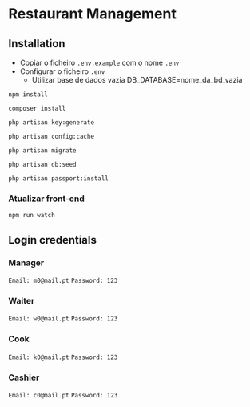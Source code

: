 # Restaurant Management

## Installation

-   Copiar o ficheiro `.env.example` com o nome `.env`
-   Configurar o ficheiro `.env`
    -   Utilizar base de dados vazia DB_DATABASE=nome_da_bd_vazia

```
npm install

composer install

php artisan key:generate

php artisan config:cache

php artisan migrate

php artisan db:seed

php artisan passport:install
```

### Atualizar front-end

```
npm run watch
```

## Login credentials

### Manager

`Email: m0@mail.pt`
`Password: 123`

### Waiter

`Email: w0@mail.pt`
`Password: 123`

### Cook

`Email: k0@mail.pt`
`Password: 123`

### Cashier

`Email: c0@mail.pt`
`Password: 123`